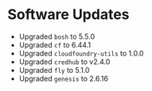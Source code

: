 # Software Updates

- Upgraded `bosh` to 5.5.0
- Upgraded `cf` to 6.44.1
- Upgraded `cloudfoundry-utils` to 1.0.0
- Upgraded `credhub` to v2.4.0
- Upgraded `fly` to 5.1.0
- Upgraded `genesis` to 2.6.16

